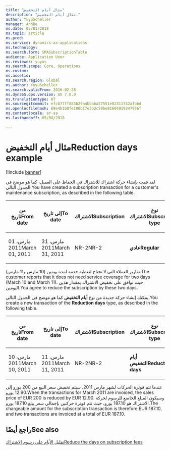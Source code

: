```yaml
---
title: "مثال أيام التخفيض"
description: "مثال أيام التخفيض."
author: YuyuScheller
manager: AnnBe
ms.date: 05/01/2018
ms.topic: article
ms.prod: 
ms.service: dynamics-ax-applications
ms.technology: 
ms.search.form: SMASubscriptionTable
audience: Application User
ms.reviewer: yuyus
ms.search.scope: Core, Operations
ms.custom: 
ms.assetid: 
ms.search.region: Global
ms.author: YuyuScheller
ms.search.validFrom: 2016-02-28
ms.dyn365.ops.version: AX 7.0.0
ms.translationtype: HT
ms.sourcegitcommit: efcb77ff883b29a4bbaba27551e02311742afbbd
ms.openlocfilehash: 69e4b1b0fe100b17e5b2c59be81604019347956f
ms.contentlocale: ar-sa
ms.lasthandoff: 05/08/2018

---
```



# <a name="reduction-days-example"></a><span data-ttu-id="c72c3-103">مثال أيام التخفيض</span><span class="sxs-lookup"><span data-stu-id="c72c3-103">Reduction days example</span></span> 

[!include [banner](../includes/banner.md)]


<span data-ttu-id="c72c3-104">لقد قمت بإنشاء حركة اشتراك للاشتراك في الحفاظ على العميل، كما هو موضح في الجدول التالي.</span><span class="sxs-lookup"><span data-stu-id="c72c3-104">You have created a subscription transaction for a customer's maintenance subscription, as described in the following table.</span></span>

<table>
<colgroup>
<col style="width: 12%" />
<col style="width: 12%" />
<col style="width: 12%" />
<col style="width: 12%" />
<col style="width: 12%" />
<col style="width: 12%" />
<col style="width: 12%" />
<col style="width: 12%" />
</colgroup>
<thead>
<tr class="header">
<th><p><span data-ttu-id="c72c3-105">من تاريخ</span><span class="sxs-lookup"><span data-stu-id="c72c3-105">From date</span></span></p></th>
<th><p><span data-ttu-id="c72c3-106">إلى تاريخ</span><span class="sxs-lookup"><span data-stu-id="c72c3-106">To date</span></span></p></th>
<th><p><span data-ttu-id="c72c3-107">الاشتراك</span><span class="sxs-lookup"><span data-stu-id="c72c3-107">Subscription</span></span></p></th>
<th><p><span data-ttu-id="c72c3-108">نوع الاشتراك</span><span class="sxs-lookup"><span data-stu-id="c72c3-108">Subscription type</span></span></p></th>
<th><p><span data-ttu-id="c72c3-109">Project</span><span class="sxs-lookup"><span data-stu-id="c72c3-109">Project</span></span></p></th>
<th><p><span data-ttu-id="c72c3-110">الفئة</span><span class="sxs-lookup"><span data-stu-id="c72c3-110">Category</span></span></p></th>
<th><p><span data-ttu-id="c72c3-111">عملة المبيعات</span><span class="sxs-lookup"><span data-stu-id="c72c3-111">Sales currency</span></span></p></th>
<th><p><span data-ttu-id="c72c3-112">سعر المبيعات</span><span class="sxs-lookup"><span data-stu-id="c72c3-112">Sales price</span></span></p></th>
</tr>
</thead>
<tbody>
<tr class="odd">
<td><p><span data-ttu-id="c72c3-113">01 مارس، 2011</span><span class="sxs-lookup"><span data-stu-id="c72c3-113">March 01, 2011</span></span></p></td>
<td><p><span data-ttu-id="c72c3-114">31 مارس، 2011</span><span class="sxs-lookup"><span data-stu-id="c72c3-114">March 31, 2011</span></span></p></td>
<td><p><span data-ttu-id="c72c3-115">NR-2</span><span class="sxs-lookup"><span data-stu-id="c72c3-115">NR-2</span></span></p></td>
<td><p><span data-ttu-id="c72c3-116"><strong>عادي</strong></span><span class="sxs-lookup"><span data-stu-id="c72c3-116"><strong>Regular</strong></span></span></p></td>
<td><p><span data-ttu-id="c72c3-117">9013</span><span class="sxs-lookup"><span data-stu-id="c72c3-117">9013</span></span></p></td>
<td><p><span data-ttu-id="c72c3-118">SubCat2</span><span class="sxs-lookup"><span data-stu-id="c72c3-118">SubCat2</span></span></p></td>
<td><p><span data-ttu-id="c72c3-119">يورو</span><span class="sxs-lookup"><span data-stu-id="c72c3-119">EUR</span></span></p></td>
<td><p><span data-ttu-id="c72c3-120">200.00</span><span class="sxs-lookup"><span data-stu-id="c72c3-120">200.00</span></span></p></td>
</tr>
</tbody>
</table>


<span data-ttu-id="c72c3-121">تقارير العملاء التي لا تحتاج لتغطية خدمة لمدة يومين (10 مارس و11 مارس).</span><span class="sxs-lookup"><span data-stu-id="c72c3-121">The customer reports that it does not need service coverage for two days (March 10 and March 11).</span></span> <span data-ttu-id="c72c3-122">حيث توافق على تخفيض الاشتراك بمقدار هذين اليومين.</span><span class="sxs-lookup"><span data-stu-id="c72c3-122">You agree to reduce the subscription by these two days.</span></span>

<span data-ttu-id="c72c3-123">يمكنك إنشاء حركة جديدة من نوع **أيام التخفيض** كما هو موضح في الجدول التالي.</span><span class="sxs-lookup"><span data-stu-id="c72c3-123">You create a new transaction of the **Reduction days** type, as described in the following table.</span></span>

<table>
<colgroup>
<col style="width: 12%" />
<col style="width: 12%" />
<col style="width: 12%" />
<col style="width: 12%" />
<col style="width: 12%" />
<col style="width: 12%" />
<col style="width: 12%" />
<col style="width: 12%" />
</colgroup>
<thead>
<tr class="header">
<th><p><span data-ttu-id="c72c3-124">من تاريخ</span><span class="sxs-lookup"><span data-stu-id="c72c3-124">From date</span></span></p></th>
<th><p><span data-ttu-id="c72c3-125">إلى تاريخ</span><span class="sxs-lookup"><span data-stu-id="c72c3-125">To date</span></span></p></th>
<th><p><span data-ttu-id="c72c3-126">الاشتراك</span><span class="sxs-lookup"><span data-stu-id="c72c3-126">Subscription</span></span></p></th>
<th><p><span data-ttu-id="c72c3-127">نوع الاشتراك</span><span class="sxs-lookup"><span data-stu-id="c72c3-127">Subscription type</span></span></p></th>
<th><p><span data-ttu-id="c72c3-128">Project</span><span class="sxs-lookup"><span data-stu-id="c72c3-128">Project</span></span></p></th>
<th><p><span data-ttu-id="c72c3-129">الفئة</span><span class="sxs-lookup"><span data-stu-id="c72c3-129">Category</span></span></p></th>
<th><p><span data-ttu-id="c72c3-130">عملة المبيعات</span><span class="sxs-lookup"><span data-stu-id="c72c3-130">Sales currency</span></span></p></th>
<th><p><span data-ttu-id="c72c3-131">سعر المبيعات</span><span class="sxs-lookup"><span data-stu-id="c72c3-131">Sales price</span></span></p></th>
</tr>
</thead>
<tbody>
<tr class="odd">
<td><p><span data-ttu-id="c72c3-132">10 مارس، 2011</span><span class="sxs-lookup"><span data-stu-id="c72c3-132">March 10, 2011</span></span></p></td>
<td><p><span data-ttu-id="c72c3-133">11 مارس، 2011</span><span class="sxs-lookup"><span data-stu-id="c72c3-133">March 11, 2011</span></span></p></td>
<td><p><span data-ttu-id="c72c3-134">NR-2</span><span class="sxs-lookup"><span data-stu-id="c72c3-134">NR-2</span></span></p></td>
<td><p><span data-ttu-id="c72c3-135"><strong>أيام التخفيض</strong></span><span class="sxs-lookup"><span data-stu-id="c72c3-135"><strong>Reduction days</strong></span></span></p></td>
<td><p><span data-ttu-id="c72c3-136">9013</span><span class="sxs-lookup"><span data-stu-id="c72c3-136">9013</span></span></p></td>
<td><p><span data-ttu-id="c72c3-137">SubCat2</span><span class="sxs-lookup"><span data-stu-id="c72c3-137">SubCat2</span></span></p></td>
<td><p><span data-ttu-id="c72c3-138">يورو</span><span class="sxs-lookup"><span data-stu-id="c72c3-138">EUR</span></span></p></td>
<td><p><span data-ttu-id="c72c3-139">12.90-</span><span class="sxs-lookup"><span data-stu-id="c72c3-139">-12.90</span></span></p></td>
</tr>
</tbody>
</table>


<span data-ttu-id="c72c3-140">عندما تتم فوترة الحركات لشهر مارس 2011، سيتم تخفيض سعر البيع من 200 يورو إلى 12.90 يورو.</span><span class="sxs-lookup"><span data-stu-id="c72c3-140">When the transactions for March 2011 are invoiced, the sales price of EUR 200 is reduced by EUR 12.90.</span></span> <span data-ttu-id="c72c3-141">وسيكون المبلغ الخاضع للرسوم لحركة الاشتراك هو 187.10 يورو، حيث تتم فوترة حركتين بإجمالي سعر يبلغ 187.10 يورو.</span><span class="sxs-lookup"><span data-stu-id="c72c3-141">The chargeable amount for the subscription transaction is therefore EUR 187.10, and two transactions are invoiced at a total of EUR 187.10.</span></span>

## <a name="see-also"></a><span data-ttu-id="c72c3-142">راجع أيضًا</span><span class="sxs-lookup"><span data-stu-id="c72c3-142">See also</span></span>

[<span data-ttu-id="c72c3-143">تقليل الأيام على رسوم الاشتراك</span><span class="sxs-lookup"><span data-stu-id="c72c3-143">Reduce the days on subscription fees</span></span>](reduce-the-days-on-subscription-fees.md)

  




